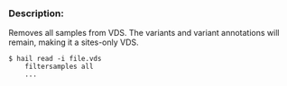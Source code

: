<div class="cmdhead"></div>

<div class="description"></div>

<div class="synopsis"></div>

<div class="options"></div>

<div class="cmdsubsection">

### Description:

Removes all samples from VDS.  The variants and variant annotations will remain, making it a sites-only VDS.

```
$ hail read -i file.vds
    filtersamples all
    ...
```
</div>